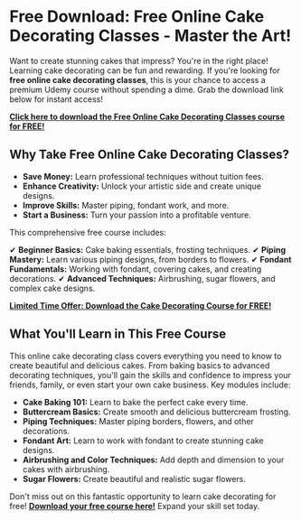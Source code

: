 # Free Download: Free Online Cake Decorating Classes - Master the Art!

Want to create stunning cakes that impress? You're in the right place! Learning cake decorating can be fun and rewarding. If you're looking for **free online cake decorating classes**, this is your chance to access a premium Udemy course without spending a dime. Grab the download link below for instant access!

[**Click here to download the Free Online Cake Decorating Classes course for FREE!**](https://udemywork.com/free-online-cake-decorating-classes)

## Why Take Free Online Cake Decorating Classes?

*   **Save Money:** Learn professional techniques without tuition fees.
*   **Enhance Creativity:** Unlock your artistic side and create unique designs.
*   **Improve Skills:** Master piping, fondant work, and more.
*   **Start a Business:** Turn your passion into a profitable venture.

This comprehensive free course includes:

✔ **Beginner Basics:** Cake baking essentials, frosting techniques.
✔ **Piping Mastery:** Learn various piping designs, from borders to flowers.
✔ **Fondant Fundamentals:** Working with fondant, covering cakes, and creating decorations.
✔ **Advanced Techniques:** Airbrushing, sugar flowers, and complex cake designs.

[**Limited Time Offer: Download the Cake Decorating Course for FREE!**](https://udemywork.com/free-online-cake-decorating-classes)

## What You'll Learn in This Free Course

This online cake decorating class covers everything you need to know to create beautiful and delicious cakes. From baking basics to advanced decorating techniques, you'll gain the skills and confidence to impress your friends, family, or even start your own cake business. Key modules include:

*   **Cake Baking 101:** Learn to bake the perfect cake every time.
*   **Buttercream Basics:** Create smooth and delicious buttercream frosting.
*   **Piping Techniques:** Master piping borders, flowers, and other decorations.
*   **Fondant Art:** Learn to work with fondant to create stunning cake designs.
*   **Airbrushing and Color Techniques:** Add depth and dimension to your cakes with airbrushing.
*   **Sugar Flowers:** Create beautiful and realistic sugar flowers.

Don't miss out on this fantastic opportunity to learn cake decorating for free! **[Download your free course here!](https://udemywork.com/free-online-cake-decorating-classes)** Expand your skill set today.

